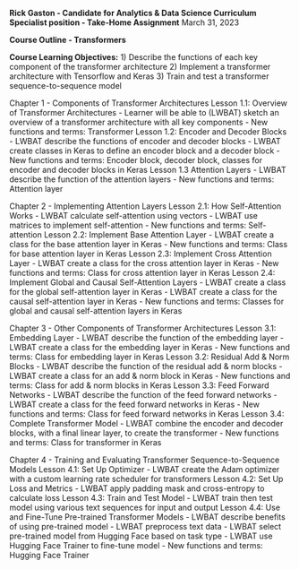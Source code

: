 **Rick Gaston - Candidate for Analytics & Data Science Curriculum Specialist position - Take-Home Assignment** 
March 31, 2023

**Course Outline - Transformers**

**Course Learning Objectives:**
    1) Describe the functions of each key component of the transformer architecture
    2) Implement a transformer architecture with Tensorflow and Keras
    3) Train and test a transformer sequence-to-sequence model

Chapter 1 - Components of Transformer Architectures
    Lesson 1.1: Overview of Transformer Architectures
        - Learner will be able to (LWBAT) sketch an overview of a transformer architecture with all key components
        - New functions and terms: Transformer
    Lesson 1.2: Encoder and Decoder Blocks
        - LWBAT describe the functions of encoder and decoder blocks
        - LWBAT create classes in Keras to define an encoder block and a decoder block
        - New functions and terms: Encoder block, decoder block, classes for encoder and decoder blocks in Keras
    Lesson 1.3 Attention Layers
        - LWBAT describe the function of the attention layers
        - New functions and terms: Attention layer

Chapter 2 - Implementing Attention Layers
    Lesson 2.1: How Self-Attention Works
        - LWBAT calculate self-attention using vectors
        - LWBAT use matrices to implement self-attention
        - New functions and terms: Self-attention
    Lesson 2.2: Implement Base Attention Layer
        - LWBAT create a class for the base attention layer in Keras
        - New functions and terms: Class for base attention layer in Keras
    Lesson 2.3: Implement Cross Attention Layer
        - LWBAT create a class for the cross attention layer in Keras 
        - New functions and terms: Class for cross attention layer in Keras
    Lesson 2.4: Implement Global and Causal Self-Attention Layers
        - LWBAT create a class for the global self-attention layer in Keras
        - LWBAT create a class for the causal self-attention layer in Keras
        - New functions and terms: Classes for global and causal self-attention layers in Keras

Chapter 3 - Other Components of Transformer Architectures
    Lesson 3.1: Embedding Layer
        - LWBAT describe the function of the embedding layer
        - LWBAT create a class for the embedding layer in Keras
        - New functions and terms: Class for embedding layer in Keras
    Lesson 3.2: Residual Add & Norm Blocks
        - LWBAT describe the function of the residual add & norm blocks
        - LWBAT create a class for an add & norm block in Keras
        - New functions and terms: Class for add & norm blocks in Keras
    Lesson 3.3: Feed Forward Networks
        - LWBAT describe the function of the feed forward networks
        - LWBAT create a class for the feed forward networks in Keras
        - New functions and terms: Class for feed forward networks in Keras
    Lesson 3.4: Complete Transformer Model
        - LWBAT combine the encoder and decoder blocks, with a final linear layer, to create the transformer
        - New functions and terms: Class for transformer in Keras

Chapter 4 - Training and Evaluating Transformer Sequence-to-Sequence Models
    Lesson 4.1: Set Up Optimizer
        - LWBAT create the Adam optimizer with a custom learning rate scheduler for transformers
    Lesson 4.2: Set Up Loss and Metrics
        - LWBAT apply padding mask and cross-entropy to calculate loss
    Lesson 4.3: Train and Test Model
        - LWBAT train then test model using various text sequences for input and output
    Lesson 4.4: Use and Fine-Tune Pre-trained Transformer Models
        - LWBAT describe benefits of using pre-trained model
        - LWBAT preprocess text data
        - LWBAT select pre-trained model from Hugging Face based on task type
        - LWBAT use Hugging Face Trainer to fine-tune model
        - New functions and terms: Hugging Face Trainer
